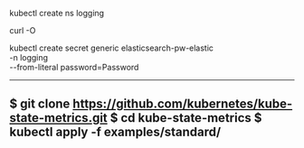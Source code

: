 

kubectl create ns logging

curl -O 


kubectl create secret generic elasticsearch-pw-elastic \
    -n logging \
    --from-literal password=Password


---
$ git clone https://github.com/kubernetes/kube-state-metrics.git
$ cd kube-state-metrics
$ kubectl apply -f examples/standard/
---
